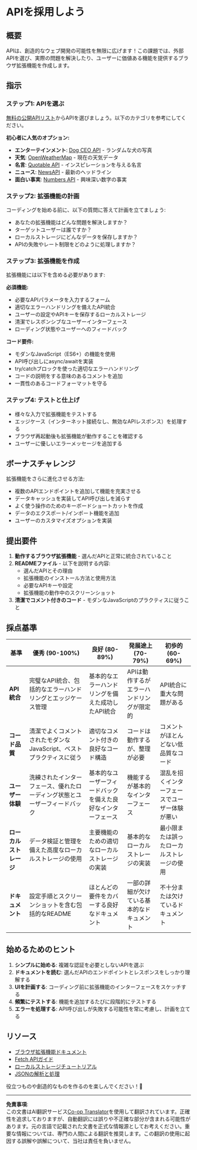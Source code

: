 <!--
CO_OP_TRANSLATOR_METADATA:
{
  "original_hash": "25b8d28b8531352d4eb67291fd7824c4",
  "translation_date": "2025-10-24T15:18:50+00:00",
  "source_file": "5-browser-extension/2-forms-browsers-local-storage/assignment.md",
  "language_code": "ja"
}
-->
# APIを採用しよう

## 概要

APIは、創造的なウェブ開発の可能性を無限に広げます！この課題では、外部APIを選び、実際の問題を解決したり、ユーザーに価値ある機能を提供するブラウザ拡張機能を作成します。

## 指示

### ステップ1: APIを選ぶ
[無料の公開APIリスト](https://github.com/public-apis/public-apis)からAPIを選びましょう。以下のカテゴリを参考にしてください。

**初心者に人気のオプション:**
- **エンターテインメント**: [Dog CEO API](https://dog.ceo/dog-api/) - ランダムな犬の写真
- **天気**: [OpenWeatherMap](https://openweathermap.org/api) - 現在の天気データ
- **名言**: [Quotable API](https://quotable.io/) - インスピレーションを与える名言
- **ニュース**: [NewsAPI](https://newsapi.org/) - 最新のヘッドライン
- **面白い事実**: [Numbers API](http://numbersapi.com/) - 興味深い数字の事実

### ステップ2: 拡張機能の計画
コーディングを始める前に、以下の質問に答えて計画を立てましょう:
- あなたの拡張機能はどんな問題を解決しますか？
- ターゲットユーザーは誰ですか？
- ローカルストレージにどんなデータを保存しますか？
- APIの失敗やレート制限をどのように処理しますか？

### ステップ3: 拡張機能を作成
拡張機能には以下を含める必要があります:

**必須機能:**
- 必要なAPIパラメータを入力するフォーム
- 適切なエラーハンドリングを備えたAPI統合
- ユーザーの設定やAPIキーを保存するローカルストレージ
- 清潔でレスポンシブなユーザーインターフェース
- ローディング状態やユーザーへのフィードバック

**コード要件:**
- モダンなJavaScript（ES6+）の機能を使用
- API呼び出しにasync/awaitを実装
- try/catchブロックを使った適切なエラーハンドリング
- コードの説明をする意味のあるコメントを追加
- 一貫性のあるコードフォーマットを守る

### ステップ4: テストと仕上げ
- 様々な入力で拡張機能をテストする
- エッジケース（インターネット接続なし、無効なAPIレスポンス）を処理する
- ブラウザ再起動後も拡張機能が動作することを確認する
- ユーザーに優しいエラーメッセージを追加する

## ボーナスチャレンジ

拡張機能をさらに進化させる方法:
- 複数のAPIエンドポイントを追加して機能を充実させる
- データキャッシュを実装してAPI呼び出しを減らす
- よく使う操作のためのキーボードショートカットを作成
- データのエクスポート/インポート機能を追加
- ユーザーのカスタマイズオプションを実装

## 提出要件

1. **動作するブラウザ拡張機能** - 選んだAPIと正常に統合されていること
2. **READMEファイル** - 以下を説明する内容:
   - 選んだAPIとその理由
   - 拡張機能のインストール方法と使用方法
   - 必要なAPIキーや設定
   - 拡張機能の動作中のスクリーンショット
3. **清潔でコメント付きのコード** - モダンなJavaScriptのプラクティスに従うこと

## 採点基準

| 基準 | 優秀 (90-100%) | 良好 (80-89%) | 発展途上 (70-79%) | 初歩的 (60-69%) |
|------|----------------|----------------|-------------------|----------------|
| **API統合** | 完璧なAPI統合、包括的なエラーハンドリングとエッジケース管理 | 基本的なエラーハンドリングを備えた成功したAPI統合 | APIは動作するがエラーハンドリングが限定的 | API統合に重大な問題がある |
| **コード品質** | 清潔でよくコメントされたモダンなJavaScript、ベストプラクティスに従う | 適切なコメント付きの良好なコード構造 | コードは動作するが、整理が必要 | コメントがほとんどない低品質なコード |
| **ユーザー体験** | 洗練されたインターフェース、優れたローディング状態とユーザーフィードバック | 基本的なユーザーフィードバックを備えた良好なインターフェース | 機能するが基本的なインターフェース | 混乱を招くインターフェースでユーザー体験が悪い |
| **ローカルストレージ** | データ検証と管理を備えた高度なローカルストレージの使用 | 主要機能のための適切なローカルストレージの実装 | 基本的なローカルストレージの実装 | 最小限または誤ったローカルストレージの使用 |
| **ドキュメント** | 設定手順とスクリーンショットを含む包括的なREADME | ほとんどの要件をカバーする良好なドキュメント | 一部の詳細が欠けている基本的なドキュメント | 不十分または欠けているドキュメント |

## 始めるためのヒント

1. **シンプルに始める**: 複雑な認証を必要としないAPIを選ぶ
2. **ドキュメントを読む**: 選んだAPIのエンドポイントとレスポンスをしっかり理解する
3. **UIを計画する**: コーディング前に拡張機能のインターフェースをスケッチする
4. **頻繁にテストする**: 機能を追加するたびに段階的にテストする
5. **エラーを処理する**: API呼び出しが失敗する可能性を常に考慮し、計画を立てる

## リソース

- [ブラウザ拡張機能ドキュメント](https://developer.mozilla.org/docs/Mozilla/Add-ons/WebExtensions)
- [Fetch APIガイド](https://developer.mozilla.org/docs/Web/API/Fetch_API/Using_Fetch)
- [ローカルストレージチュートリアル](https://developer.mozilla.org/docs/Web/API/Window/localStorage)
- [JSONの解析と処理](https://developer.mozilla.org/docs/Web/JavaScript/Reference/Global_Objects/JSON)

役立つものや創造的なものを作るのを楽しんでください！🚀

---

**免責事項**:  
この文書はAI翻訳サービス[Co-op Translator](https://github.com/Azure/co-op-translator)を使用して翻訳されています。正確性を追求しておりますが、自動翻訳には誤りや不正確な部分が含まれる可能性があります。元の言語で記載された文書を正式な情報源としてお考えください。重要な情報については、専門の人間による翻訳を推奨します。この翻訳の使用に起因する誤解や誤解について、当社は責任を負いません。